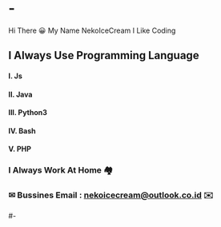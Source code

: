 # -
Hi There 😀
My Name NekoIceCream
I Like Coding

## I Always Use Programming Language

#### I.    Js
#### II.   Java
#### III.  Python3
#### IV.   Bash
#### V.    PHP

### I Always Work At Home 🏘️

### ✉ Bussines Email : nekoicecream@outlook.co.id ✉️
#-
